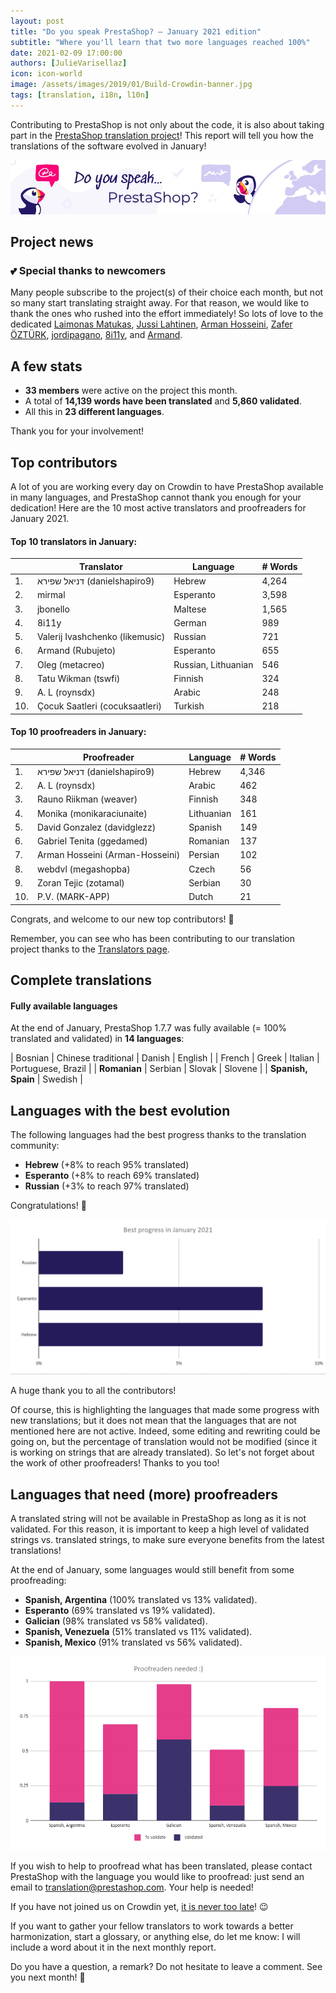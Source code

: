 ```yaml
---
layout: post
title: "Do you speak PrestaShop? – January 2021 edition"
subtitle: "Where you'll learn that two more languages reached 100%"
date: 2021-02-09 17:00:00
authors: [JulieVarisellaz]
icon: icon-world
image: /assets/images/2019/01/Build-Crowdin-banner.jpg
tags: [translation, i18n, l10n]
---
```


Contributing to PrestaShop is not only about the code, it is also about taking part in the [PrestaShop translation project](https://crowdin.com/project/prestashop-official)! This report will tell you how the translations of the software evolved in January!

![Crowdin Monthly banner](/assets/images/2019/01/Build-Crowdin-banner.jpg)

## Project news

### :two_hearts: Special thanks to newcomers  
Many people subscribe to the project(s) of their choice each month, but not so many start translating straight away. For that reason, we would like to thank the ones who rushed into the effort immediately! So lots of love to the dedicated [Laimonas Matukas](https://crowdin.com/profile/lmatukas), [Jussi Lahtinen](https://crowdin.com/profile/j-lahtinen), [Arman Hosseini](https://crowdin.com/profile/Arman-Hosseini), [Zafer ÖZTÜRK](https://crowdin.com/profile/PrestaTurk), [jordipagano](https://crowdin.com/profile/jordipagano), [8i11y](https://crowdin.com/profile/8i11y), and [Armand](https://crowdin.com/profile/rubujeto/activity). 

## A few stats
 
* **33 members** were active on the project this month.
* A total of **14,139 words have been translated** and **5,860 validated**.
* All this in **23 different languages**.
 
Thank you for your involvement!

## Top contributors
 
A lot of you are working every day on Crowdin to have PrestaShop available in many languages, and PrestaShop cannot thank you enough for your dedication! Here are the 10 most active translators and proofreaders for January 2021.
 
#### Top 10 translators in January:
 
| |Translator | Language | # Words
|-|---------- | -------- | ----------------
| 1. | ‫דניאל שפירא‬‎ (danielshapiro9) | Hebrew | 4,264
| 2. | mirmal | Esperanto | 3,598
| 3. | jbonello | Maltese | 1,565
| 4. | 8i11y | German | 989
| 5. | Valerij Ivashchenko (likemusic) | Russian | 721
| 6. | Armand (Rubujeto) | Esperanto | 655
| 7. | Oleg (metacreo) | Russian, Lithuanian | 546
| 8. | Tatu Wikman (tswfi) | Finnish | 324
| 9. | A. L (roynsdx) | Arabic | 248
| 10. | Çocuk Saatleri (cocuksaatleri) | Turkish | 218
 
#### Top 10 proofreaders in January:
 
| | Proofreader | Language | # Words
|-| ---------- | -------- | ----------------
| 1. | ‫דניאל שפירא‬‎ (danielshapiro9) | Hebrew | 4,346
| 2. | A. L (roynsdx) | Arabic | 462
| 3. | Rauno Riikman (weaver) | Finnish | 348
| 4. | Monika (monikaraciunaite) | Lithuanian | 161
| 5. | David Gonzalez (davidglezz) | Spanish | 149
| 6. | Gabriel Tenita (ggedamed) | Romanian | 137
| 7. | Arman Hosseini (Arman-Hosseini) | Persian | 102
| 8. | webdvl (megashopba) | Czech | 56
| 9. | Zoran Tejic (zotamal) | Serbian | 30
| 10. | P.V. (MARK-APP) | Dutch | 21
 
Congrats, and welcome to our new top contributors! :clap:
 
Remember, you can see who has been contributing to our translation project thanks to the [Translators page](https://translators.prestashop.com/).
 
## Complete translations
 
#### Fully available languages
 
At the end of January, PrestaShop 1.7.7 was fully available (= 100% translated and validated) in **14 languages**:
 
| Bosnian | Chinese traditional | Danish | English |
| French | Greek | Italian | Portuguese, Brazil |
| **Romanian** | Serbian | Slovak | Slovene | 
| **Spanish, Spain** | Swedish |

## Languages with the best evolution

The following languages had the best progress thanks to the translation community:
 
* **Hebrew** (+8% to reach 95% translated) 
* **Esperanto** (+8% to reach 69% translated)
* **Russian** (+3% to reach 97% translated)

Congratulations! :muscle:
 
![Best translation progress for January 2021](/assets/images/2021/02/build-crowdin-progress-jan21.png)

A huge thank you to all the contributors!
 
Of course, this is highlighting the languages that made some progress with new translations; but it does not mean that the languages that are not mentioned here are not active. Indeed, some editing and rewriting could be going on, but the percentage of translation would not be modified (since it is working on strings that are already translated). So let's not forget about the work of other proofreaders! Thanks to you too!
 
## Languages that need (more) proofreaders
 
A translated string will not be available in PrestaShop as long as it is not validated. For this reason, it is important to keep a high level of validated strings vs. translated strings, to make sure everyone benefits from the latest translations!
 
At the end of January, some languages would still benefit from some proofreading:
 
* **Spanish, Argentina** (100% translated vs 13% validated).
* **Esperanto** (69% translated vs 19% validated).
* **Galician** (98% translated vs 58% validated).
* **Spanish, Venezuela** (51% translated vs 11% validated).
* **Spanish, Mexico** (91% translated vs 56% validated). 

![Languages that need proofreading](/assets/images/2021/02/build-crowdin-proofreading-jan21.png)
 
If you wish to help to proofread what has been translated, please contact PrestaShop with the language you would like to proofread: just send an email to translation@prestashop.com. Your help is needed!
 
If you have not joined us on Crowdin yet, [it is never too late](https://crowdin.com/project/prestashop-official)! :wink:
 
If you want to gather your fellow translators to work towards a better harmonization, start a glossary, or anything else, do let me know: I will include a word about it in the next monthly report.
 
Do you have a question, a remark? Do not hesitate to leave a comment. See you next month! :raising_hand:


